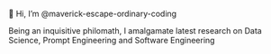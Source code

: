 👋 Hi, I’m @maverick-escape-ordinary-coding

Being an inquisitive philomath, I amalgamate latest research on Data Science, Prompt Engineering and Software Engineering

<!---
sanjays-coding01/sanjays-coding01 is a ✨ special ✨ repository because its `README.md` (this file) appears on your GitHub profile.
You can click the Preview link to take a look at your changes.
--->
